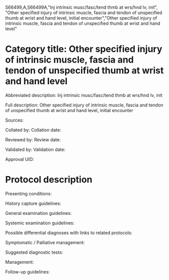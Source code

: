 S66499,A,S66499A,"Inj intrinsic musc/fasc/tend thmb at wrs/hnd lv, init", "Other specified injury of intrinsic muscle, fascia and tendon of unspecified thumb at wrist and hand level, initial encounter","Other specified injury of intrinsic muscle, fascia and tendon of unspecified thumb at wrist and hand level"
# Category title: Other specified injury of intrinsic muscle, fascia and tendon of unspecified thumb at wrist and hand level

Abbreviated description: Inj intrinsic musc/fasc/tend thmb at wrs/hnd lv, init

Full description: Other specified injury of intrinsic muscle, fascia and tendon of unspecified thumb at wrist and hand level, initial encounter

Sources:

Collated by:
Collation date:

Reviewed by:
Review date:

Validated by:
Validation date:

Approval UID:

# Protocol description

Presenting conditions:

History capture guidelines:

General examination guidelines:

Systemic examination guidelines:

Possible differential diagnoses with links to related protocols:

Symptomatic / Palliative management:

Suggested diagnostic tests:

Management:

Follow-up guidelines:
